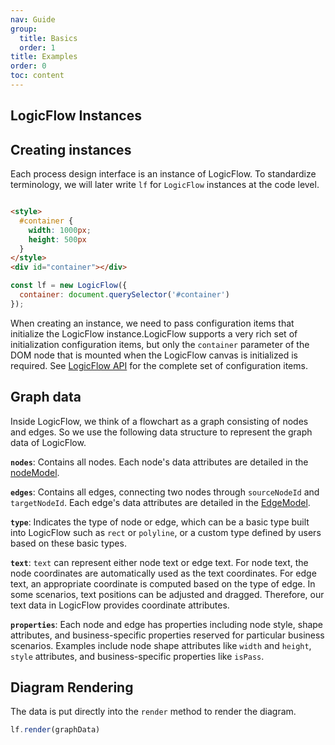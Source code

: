 ```yaml
---
nav: Guide
group:
  title: Basics
  order: 1
title: Examples
order: 0
toc: content
---
```


## LogicFlow Instances

## Creating instances

Each process design interface is an instance of LogicFlow. To standardize terminology, we will later
write `lf` for `LogicFlow` instances at the code level.

```html

<style>
  #container {
    width: 1000px;
    height: 500px
  }
</style>
<div id="container"></div>
```

```js
const lf = new LogicFlow({
  container: document.querySelector('#container')
});
```

When creating an instance, we need to pass configuration items that initialize the LogicFlow
instance.LogicFlow supports a very rich set of initialization configuration items, but only
the `container` parameter of the DOM node that is mounted when the LogicFlow canvas is initialized
is required. See [LogicFlow API](../../api) for the complete set of configuration items.

## Graph data

Inside LogicFlow, we think of a flowchart as a graph consisting of nodes and edges. So we use the
following data structure to represent the graph data of LogicFlow.

<code id="graphData" src="../../src/tutorial/basic/instance/graphData"></code>

**`nodes`**: Contains all nodes. Each node's data attributes are detailed in
the <a href="../api/nodeModelApi.en#DataAttributes">nodeModel</a>.

**`edges`**: Contains all edges, connecting two nodes through `sourceNodeId` and `targetNodeId`.
Each edge's data attributes are detailed in the <a href="../api/edgeModelApi.en#DataAttributes">
EdgeModel</a>.

**`type`**: Indicates the type of node or edge, which can be a basic type built into LogicFlow such
as `rect` or `polyline`, or a custom type defined by users based on these basic types.

**`text`**: `text` can represent either node text or edge text. For node text, the node coordinates
are automatically used as the text coordinates. For edge text, an appropriate coordinate is computed
based on the type of edge. In some scenarios, text positions can be adjusted and dragged. Therefore,
our text data in LogicFlow provides coordinate attributes.

**`properties`**: Each node and edge has properties including node style, shape attributes, and
business-specific properties reserved for particular business scenarios. Examples include node shape
attributes like `width` and `height`, `style` attributes, and business-specific properties
like `isPass`.

## Diagram Rendering

The data is put directly into the `render` method to render the diagram.

```js
lf.render(graphData)
```
